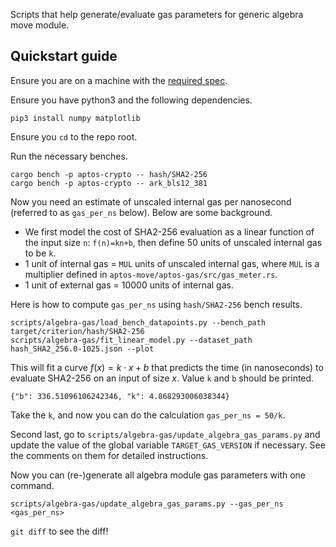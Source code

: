 Scripts that help generate/evaluate gas parameters for generic algebra move module.

## Quickstart guide
Ensure you are on a machine with the [required spec](https://aptos.dev/nodes/validator-node/operator/node-requirements/).

Ensure you have python3 and the following dependencies.
```
pip3 install numpy matplotlib
```

Ensure you `cd` to the repo root.

Run the necessary benches.
```
cargo bench -p aptos-crypto -- hash/SHA2-256
cargo bench -p aptos-crypto -- ark_bls12_381
```

Now you need an estimate of unscaled internal gas per nanosecond (referred to as `gas_per_ns` below).
Below are some background.
- We first model the cost of SHA2-256 evaluation as a linear function of the input size `n`: `f(n)=kn+b`,
  then define 50 units of unscaled internal gas to be `k`.
- 1 unit of internal gas = `MUL` units of unscaled internal gas,
  where `MUL` is a multiplier defined in `aptos-move/aptos-gas/src/gas_meter.rs`. 
- 1 unit of external gas = 10000 units of internal gas.

Here is how to compute `gas_per_ns` using `hash/SHA2-256` bench results.
```
scripts/algebra-gas/load_bench_datapoints.py --bench_path target/criterion/hash/SHA2-256
scripts/algebra-gas/fit_linear_model.py --dataset_path hash_SHA2_256.0-1025.json --plot
```
This will fit a curve $f(x)=k\cdot x+b$
that predicts the time (in nanoseconds) to evaluate SHA2-256 on an input of size $x$.
Value `k` and `b` should be printed.
```
{"b": 336.51096106242346, "k": 4.868293006038344}
```
Take the `k`, and now you can do the calculation `gas_per_ns = 50/k`.

Second last, go to `scripts/algebra-gas/update_algebra_gas_params.py`
and update the value of the global variable `TARGET_GAS_VERSION` if necessary.
See the comments on them for detailed instructions.

Now you can (re-)generate all algebra module gas parameters with one command.
```
scripts/algebra-gas/update_algebra_gas_params.py --gas_per_ns <gas_per_ns>
```

`git diff` to see the diff!
